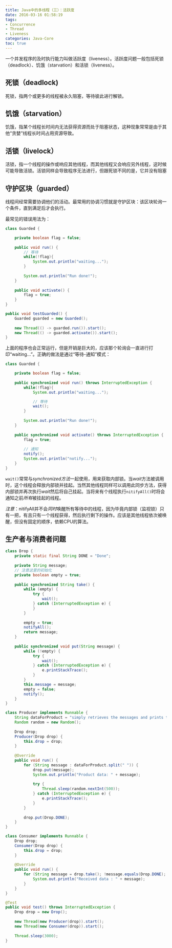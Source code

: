 ```yaml
---
title: Java中的多线程（三）：活跃度
date: 2016-03-16 01:58:19
tags: 
- Concurrence
- Thread
- Liveness
categories: Java-Core
toc: true
---
```


一个并发程序的及时执行能力叫做活跃度（liveness）。活跃度问题一般包括死锁（deadlock）、饥饿（starvation）和活锁（liveness）。

<!-- more -->

## 死锁（deadlock)
死锁，指两个或更多的线程被永久阻塞，等待彼此进行解锁。

## 饥饿（starvation）
饥饿，指某个线程长时间内无法获得资源而处于阻塞状态，这种现象常常是由于其他“贪婪”线程长时间占用资源导致。

## 活锁（livelock）
活锁，指一个线程的操作或响应其他线程，而其他线程又会响应另外线程，这时候可能导致活锁。活锁同样会导致程序无法进行，但跟死锁不同的是，它并没有阻塞

## 守护区块（guarded）
线程间经常需要协调他们的活动。最常用的协调习惯就是守护区块：该区块轮询一个条件，直到满足后才会执行。

最常见的错误用法为：
``` java
class Guarded {

    private boolean flag = false;
    
    public void run() {
        // 等待
        while(!flag){
            System.out.println("waiting...");
        }
        
        System.out.println("Run done!");
    }
    
    public void activate() {
        flag = true;
    }
}

public void testGuarded() {
    Guarded guarded = new Guarded();
    
    new Thread(() -> guarded.run()).start();
    new Thread(() -> guarded.activate()).start();
}
```
上面的程序也会正常运行，但是开销是巨大的，应该那个轮询会一直进行打印“waiting...”。正确的做法是通过“等待-通知”模式：
``` java
class Guarded {

    private boolean flag = false;
    
    public synchronized void run() throws InterruptedException {
        while(!flag){
            System.out.println("waiting...");

            // 等待
            wait();
        }
        
        System.out.println("Run done!");
    }
    
    public synchronized void activate() throws InterruptedException {
        flag = true;
        
        // 通知
        notify();
        System.out.println("notify...");
    }
}
```
`wait()`常常与*synchronized方法*一起使用，用来获取内部锁。当*wait*方法被调用时，这个线程会释放内部锁并挂起。当然其他线程同样可以调用此同步方法，获得内部锁并再次执行*wait*然后将自己挂起。当将来有个线程执行`nitifyAll()`时将会通知之前*所有*被挂起的线程。

*注意*：nitifyAll并不会*同时*唤醒所有等待中的线程，因为毕竟内部锁（监视锁）只有一把，有且只有一个线程获得，然后执行剩下的操作。应该是其他线程依次被唤醒，但没有固定的顺序，依赖CPU的算法。

## 生产者与消费者问题
``` java
class Drop {
    private static final String DONE = "Done";
    
    private String message;
    // 注意这里的初始化
    private boolean empty = true;
    
    public synchronized String take() {
        while (empty) {
            try {
                wait();
            } catch (InterruptedException e) {
            }
        }
        
        empty = true;
        notifyAll();
        return message;
    }
    
    public synchronized void put(String message) {
        while (!empty) {
            try {
                wait();
            } catch (InterruptedException e) {
                e.printStackTrace();
            }
        }
        this.message = message;
        empty = false;
        notify();
    }
}

class Producer implements Runnable {
    String dataForProduct = "simply retrieves the messages and prints them out";
    Random random = new Random();
    
    Drop drop;
    Producer(Drop drop) {
        this.drop = drop;
    }
    
    @Override
    public void run() {
        for (String message : dataForProduct.split(" ")) {
            drop.put(message);
            System.out.println("Product data: " + message);
            
            try {
                Thread.sleep(random.nextInt(500));
            } catch (InterruptedException e) {
                e.printStackTrace();
            }
        }
        
        drop.put(Drop.DONE);
    }
}

class Consumer implements Runnable {
    Drop drop;
    Consumer(Drop drop) {
        this.drop = drop;
    }
    
    @Override
    public void run() {
        for (String message = drop.take(); !message.equals(Drop.DONE); message = drop.take()) {
            System.out.println("Received data : " + message);
        }
    }
}

@Test
public void test() throws InterruptedException {
    Drop drop = new Drop();
    
    new Thread(new Producer(drop)).start();
    new Thread(new Consumer(drop)).start();
    
    Thread.sleep(3000);
}
```



